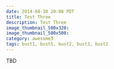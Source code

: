 ```yaml
---
date: 2014-08-30 20:08 PDT
title: Test Three
description: Test Three
image_thumbnail_500x320:
image_thumbnail_500x500:
category: awesome3
tags: bust1, bust5, bust2, bust3, bust2
---
```

<p>
TBD
</p>
<!-- more -->
